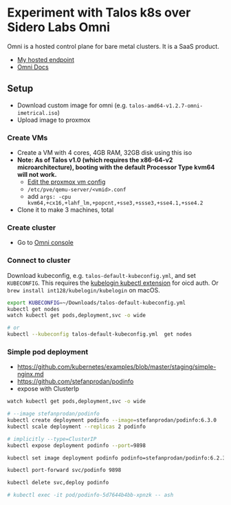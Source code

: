 # Experiment with Talos k8s over Sidero Labs Omni

Omni is a hosted control plane for bare metal clusters. It is a SaaS product.

- [My hosted endpoint](https://imetrical.omni.siderolabs.io/omni/)
- [Omni Docs](https://omni.siderolabs.com/docs/)

## Setup

- Download custom image for omni (e.g. `talos-amd64-v1.2.7-omni-imetrical.iso`)
- Upload image to proxmox

### Create VMs

- Create a VM with 4 cores, 4GB RAM, 32GB disk using this iso
- **Note: As of Talos v1.0 (which requires the x86-64-v2 microarchitecture), booting with the default Processor Type kvm64 will not work.**
  - [Edit the proxmox vm config](https://www.talos.dev/v1.3/talos-guides/install/virtualized-platforms/proxmox/)
  - `/etc/pve/qemu-server/<vmid>.conf`
  - add `args: -cpu kvm64,+cx16,+lahf_lm,+popcnt,+sse3,+ssse3,+sse4.1,+sse4.2`
- Clone it to make 3 machines, total

### Create cluster

- Go to [Omni console](https://imetrical.omni.siderolabs.io/omni/)

### Connect to cluster

Download kubeconfig, e.g. `talos-default-kubeconfig.yml`, and set `KUBECONFIG`.
This requires the [kubelogin kubectl extension](https://github.com/int128/kubelogin) for oicd auth.
Or `brew install int128/kubelogin/kubelogin` on macOS.

```bash
export KUBECONFIG=~/Downloads/talos-default-kubeconfig.yml 
kubectl get nodes
watch kubectl get pods,deployment,svc -o wide

# or
kubectl --kubeconfig talos-default-kubeconfig.yml  get nodes
```

### Simple pod deployment

- <https://github.com/kubernetes/examples/blob/master/staging/simple-nginx.md>
- <https://github.com/stefanprodan/podinfo>
- expose with ClusterIp

```bash
watch kubectl get pods,deployment,svc -o wide

# --image stefanprodan/podinfo
kubectl create deployment podinfo --image=stefanprodan/podinfo:6.3.0
kubectl scale deployment --replicas 2 podinfo

# implicitly --type=ClusterIP
kubectl expose deployment podinfo --port=9898 

kubectl set image deployment podinfo podinfo=stefanprodan/podinfo:6.2.3

kubectl port-forward svc/podinfo 9898

kubectl delete svc,deploy podinfo

# kubectl exec -it pod/podinfo-5d7644b4bb-xpnzk -- ash
```
